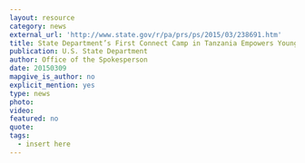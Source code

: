 ```yaml
---
layout: resource
category: news
external_url: 'http://www.state.gov/r/pa/prs/ps/2015/03/238691.htm'
title: State Department’s First Connect Camp in Tanzania Empowers Young African Leaders
publication: U.S. State Department
author: Office of the Spokesperson
date: 20150309
mapgive_is_author: no
explicit_mention: yes
type: news
photo:
video:
featured: no
quote:
tags:
  - insert here
---
```

